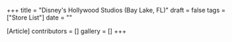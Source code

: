+++
title = "Disney's Hollywood Studios (Bay Lake, FL)"
draft = false
tags = ["Store List"]
date = ""

[Article]
contributors = []
gallery = []
+++